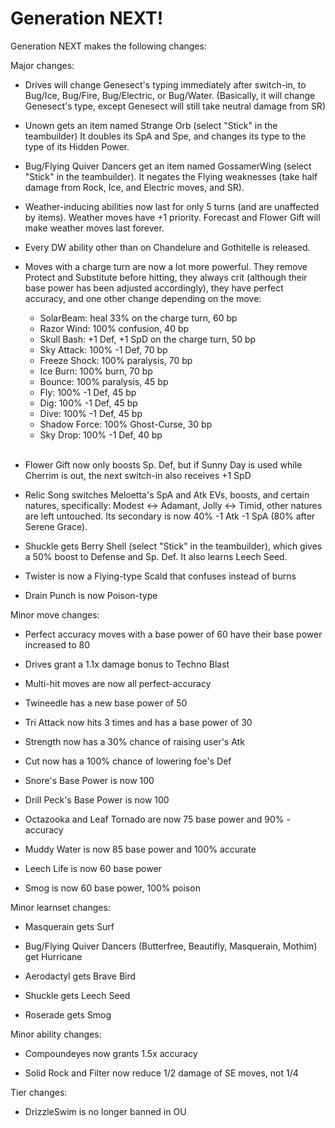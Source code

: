Generation NEXT!
================

Generation NEXT makes the following changes:

Major changes:

- Drives will change Genesect's typing immediately after switch-in, to Bug/Ice,
  Bug/Fire, Bug/Electric, or Bug/Water. (Basically, it will change Genesect's
  type, except Genesect will still take neutral damage from SR)

- Unown gets an item named Strange Orb (select "Stick" in the teambuilder)
  It doubles its SpA and Spe, and changes its type to the type of its Hidden
  Power.

- Bug/Flying Quiver Dancers get an item named GossamerWing (select "Stick"
  in the teambuilder). It negates the Flying weaknesses (take half damage from
  Rock, Ice, and Electric moves, and SR).

- Weather-inducing abilities now last for only 5 turns (and are unaffected by
  items). Weather moves have +1 priority. Forecast and Flower Gift will make
  weather moves last forever.

- Every DW ability other than on Chandelure and Gothitelle is released.

- Moves with a charge turn are now a lot more powerful. They remove Protect and
  Substitute before hitting, they always crit (although their base power has
  been adjusted accordingly), they have perfect accuracy, and one other change
  depending on the move:
  - SolarBeam: heal 33% on the charge turn, 60 bp
  - Razor Wind: 100% confusion, 40 bp
  - Skull Bash: +1 Def, +1 SpD on the charge turn, 50 bp
  - Sky Attack: 100% -1 Def, 70 bp
  - Freeze Shock: 100% paralysis, 70 bp
  - Ice Burn: 100% burn, 70 bp
  - Bounce: 100% paralysis, 45 bp
  - Fly: 100% -1 Def, 45 bp
  - Dig: 100% -1 Def, 45 bp
  - Dive: 100% -1 Def, 45 bp
  - Shadow Force: 100% Ghost-Curse, 30 bp
  - Sky Drop: 100% -1 Def, 40 bp  
     
- Flower Gift now only boosts Sp. Def, but if Sunny Day is used while Cherrim
  is out, the next switch-in also receives +1 SpD

- Relic Song switches Meloetta's SpA and Atk EVs, boosts, and certain natures,
  specifically: Modest <-> Adamant, Jolly <-> Timid, other natures are left
  untouched. Its secondary is now 40% -1 Atk -1 SpA (80% after Serene Grace).

- Shuckle gets Berry Shell (select "Stick" in the teambuilder), which gives a
  50% boost to Defense and Sp. Def. It also learns Leech Seed.

- Twister is now a Flying-type Scald that confuses instead of burns

- Drain Punch is now Poison-type

Minor move changes:

- Perfect accuracy moves with a base power of 60 have their base power
  increased to 80

- Drives grant a 1.1x damage bonus to Techno Blast

- Multi-hit moves are now all perfect-accuracy

- Twineedle has a new base power of 50

- Tri Attack now hits 3 times and has a base power of 30

- Strength now has a 30% chance of raising user's Atk

- Cut now has a 100% chance of lowering foe's Def

- Snore's Base Power is now 100

- Drill Peck's Base Power is now 100

- Octazooka and Leaf Tornado are now 75 base power and 90% -accuracy

- Muddy Water is now 85 base power and 100% accurate

- Leech Life is now 60 base power

- Smog is now 60 base power, 100% poison

Minor learnset changes:

- Masquerain gets Surf

- Bug/Flying Quiver Dancers (Butterfree, Beautifly, Masquerain, Mothim) get
  Hurricane

- Aerodactyl gets Brave Bird

- Shuckle gets Leech Seed

- Roserade gets Smog

Minor ability changes:

- Compoundeyes now grants 1.5x accuracy

- Solid Rock and Filter now reduce 1/2 damage of SE moves, not 1/4

Tier changes:

- DrizzleSwim is no longer banned in OU
